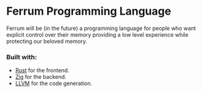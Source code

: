 # Ferrum Programming Language

Ferrum will be (in the future) a programming language for people who want explicit control over their memory providing a low level experience while protecting our beloved memory.

### Built with:
- [Rust](https://www.rust-lang.org/) for the frontend.
- [Zig](https://ziglang.org/) for the backend.
- [LLVM](https://llvm.org/) for the code generation.

